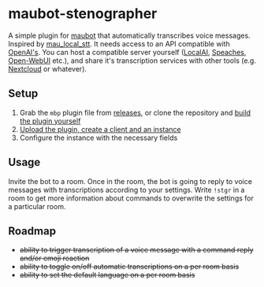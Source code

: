 # maubot-stenographer

A simple plugin for [maubot](https://mau.bot) that automatically transcribes voice messages. Inspired by [mau_local_stt](https://github.com/ElishaAz/mau_local_stt). It needs access to an API compatible with [OpenAI's](https://platform.openai.com/docs/api-reference). You can host a compatible server yourself ([LocalAI](https://localai.io/features/audio-to-text/), [Speaches](https://github.com/speaches-ai/speaches), [Open-WebUI](https://docs.openwebui.com/getting-started/advanced-topics/env-configuration#whisper-speech-to-text-local) etc.), and share it's transcription services with other tools (e.g. [Nextcloud](https://github.com/nextcloud/integration_openai) or whatever).

## Setup

1. Grab the `mbp` plugin file from [releases](../../releases), or clone the repository and [build the plugin yourself](https://docs.mau.fi/maubot/usage/cli/build.html)
2. [Upload the plugin, create a client and an instance](https://docs.mau.fi/maubot/usage/basic.html)
3. Configure the instance with the necessary fields

## Usage

Invite the bot to a room. Once in the room, the bot is going to reply to voice messages with transcriptions according to your settings. Write `!stgr` in a room to get more information about commands to overwrite the settings for a particular room.

## Roadmap

- ~~ability to trigger transcription of a voice message with a command reply and/or emoji reaction~~
- ~~ability to toggle on/off automatic transcriptions on a per room basis~~
- ~~ability to set the default language on a per room basis~~
